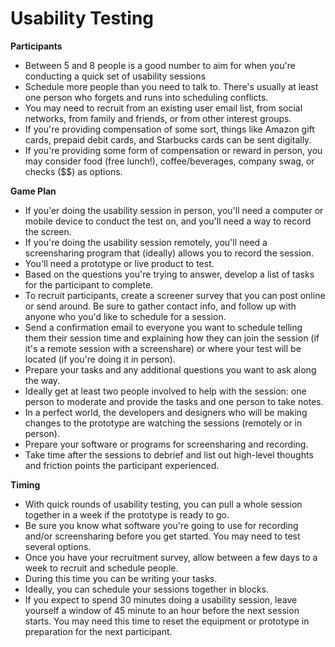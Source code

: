# Usability Testing

__Participants__

* Between 5 and 8 people is a good number to aim for when you're conducting a quick set of usability sessions
* Schedule more people than you need to talk to.  There's usually at least one person who forgets and runs into scheduling conflicts.
* You may need to recruit from an existing user email list, from social networks, from family and friends, or from other interest groups.
* If you're providing compensation of some sort, things like Amazon gift cards, prepaid debit cards, and Starbucks cards can be sent digitally.
* If you're providing some form of compensation or reward in person, you may consider food (free lunch!), coffee/beverages, company swag, or checks ($$) as options.

__Game Plan__
* If you'er doing the usability session in person, you'll need a computer or mobile device to conduct the test on, and you'll need a way to record the screen.
* If you're doing the usability session remotely, you'll need a screensharing program that (ideally) allows you to record the session.
* You'll need a prototype or live product to test.
* Based on the questions you're trying to answer, develop a list of tasks for the participant to complete.
* To recruit participants, create a screener survey that you can post online or send around. Be sure to gather contact info, and follow up with anyone who you'd like to schedule for a session.
* Send a confirmation email to everyone you want to schedule telling them their session time and explaining how they can join the session (if it's a remote session with a screenshare) or where your test will be located (if you're doing it in person).
* Prepare your tasks and any additional questions you want to ask along the way.
* Ideally get at least two people involved to help with the session: one person to moderate and provide the tasks and one person to take notes.
* In a perfect world, the developers and designers who will be making changes to the prototype are watching the sessions (remotely or in person).
* Prepare your software or programs for screensharing and recording.
* Take time after the sessions to debrief and list out high-level thoughts and friction points the participant experienced.


__Timing__
* With quick rounds of usability testing, you can pull a whole session together in a week if the prototype is ready to go.
* Be sure you know what software you're going to use for recording and/or screensharing before you get started.  You may need to test several options.
* Once you have your recruitment survey, allow between a few days to a week to recruit and schedule people.
* During this time you can be writing your tasks.
* Ideally, you can schedule your sessions together in blocks.  
* If you expect to spend 30 minutes doing a usability session, leave yourself a window of 45 minute to an hour before the next session starts.  You may need this time to reset the equipment or prototype in preparation for the next participant.
 
